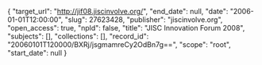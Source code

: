 {
  "target_url": "http://jif08.jiscinvolve.org/", 
  "end_date": null, 
  "date": "2006-01-01T12:00:00", 
  "slug": 27623428, 
  "publisher": "jiscinvolve.org", 
  "open_access": true, 
  "npld": false, 
  "title": "JISC Innovation Forum 2008", 
  "subjects": [], 
  "collections": [], 
  "record_id": "20060101T120000/BXRj/jsgmamreCy2OdBn7g==", 
  "scope": "root", 
  "start_date": null
}

